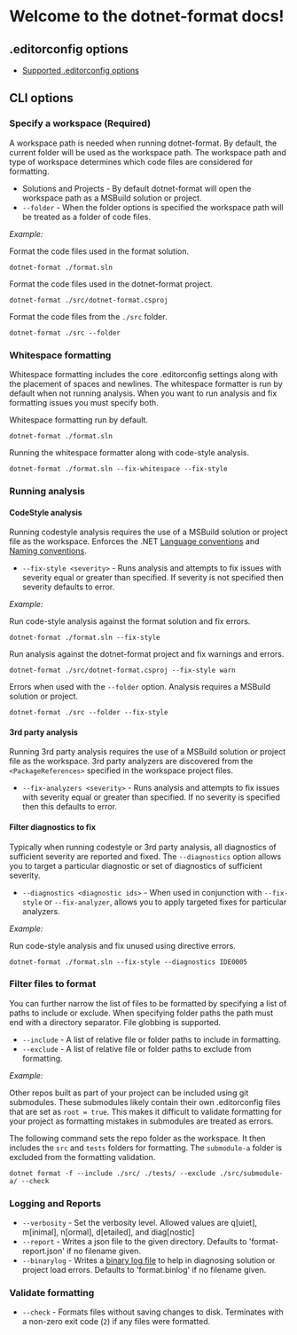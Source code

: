 # Welcome to the dotnet-format docs!

## .editorconfig options
- [Supported .editorconfig options](./Supported-.editorconfig-options.md)

## CLI options

### Specify a workspace (Required)

A workspace path is needed when running dotnet-format. By default, the current folder will be used as the workspace path. The workspace path and type of workspace determines which code files are considered for formatting.

- Solutions and Projects - By default dotnet-format will open the workspace path as a MSBuild solution or project.
- `--folder` - When the folder options is specified the workspace path will be treated as a folder of code files.

*Example:*

Format the code files used in the format solution.

```console
dotnet-format ./format.sln
```

Format the code files used in the dotnet-format project.

```console
dotnet-format ./src/dotnet-format.csproj
```

Format the code files from the  `./src` folder.

```console
dotnet-format ./src --folder
```

### Whitespace formatting

Whitespace formatting includes the core .editorconfig settings along with the placement of spaces and newlines. The whitespace formatter is run by default when not running analysis. When you want to run analysis and fix formatting issues you must specify both.

Whitespace formatting run by default.

```console
dotnet-format ./format.sln
```

Running the whitespace formatter along with code-style analysis.

```console
dotnet-format ./format.sln --fix-whitespace --fix-style
```

### Running analysis

#### CodeStyle analysis

Running codestyle analysis requires the use of a MSBuild solution or project file as the workspace. Enforces the .NET [Language conventions](https://docs.microsoft.com/en-us/visualstudio/ide/editorconfig-language-conventions?view=vs-2019) and [Naming conventions](https://docs.microsoft.com/en-us/visualstudio/ide/editorconfig-naming-conventions?view=vs-2019).

- `--fix-style <severity>` - Runs analysis and attempts to fix issues with severity equal or greater than specified. If severity is not specified then severity defaults to error.

*Example:*

Run code-style analysis against the format solution and fix errors.

```console
dotnet-format ./format.sln --fix-style
```

Run analysis against the dotnet-format project and fix warnings and errors.

```console
dotnet-format ./src/dotnet-format.csproj --fix-style warn
```

Errors when used with the `--folder` option. Analysis requires a MSBuild solution or project.

```console
dotnet-format ./src --folder --fix-style
```

#### 3rd party analysis

Running 3rd party analysis requires the use of a MSBuild solution or project file as the workspace. 3rd party analyzers are discovered from the `<PackageReferences>` specified in the workspace project files.

- `--fix-analyzers <severity>` - Runs analysis and attempts to fix issues with severity equal or greater than specified. If no severity is specified then this defaults to error.

#### Filter diagnostics to fix

Typically when running codestyle or 3rd party analysis, all diagnostics of sufficient severity are reported and fixed. The `--diagnostics` option allows you to target a particular diagnostic or set of diagnostics of sufficient severity.

- `--diagnostics <diagnostic ids>` - When used in conjunction with `--fix-style` or `--fix-analyzer`, allows you to apply targeted fixes for particular analyzers.

*Example:*

Run code-style analysis and fix unused using directive errors.

```console
dotnet-format ./format.sln --fix-style --diagnostics IDE0005
```

### Filter files to format

You can further narrow the list of files to be formatted by specifying a list of paths to include or exclude. When specifying folder paths the path must end with a directory separator. File globbing is supported.

- `--include` - A list of relative file or folder paths to include in formatting.
- `--exclude` - A list of relative file or folder paths to exclude from formatting.

*Example:*

Other repos built as part of your project can be included using git submodules. These submodules likely contain their own .editorconfig files that are set as `root = true`. This makes it difficult to validate formatting for your project as formatting mistakes in submodules are treated as errors.

The following command sets the repo folder as the workspace. It then includes the `src` and `tests` folders for formatting. The `submodule-a` folder is excluded from the formatting validation.

```console
dotnet format -f --include ./src/ ./tests/ --exclude ./src/submodule-a/ --check
```

### Logging and Reports

- `--verbosity` - Set the verbosity level. Allowed values are q[uiet], m[inimal], n[ormal], d[etailed], and diag[nostic]
- `--report` - Writes a json file to the given directory. Defaults to 'format-report.json' if no filename given.
- `--binarylog` - Writes a [binary log file](https://msbuildlog.com/) to help in diagnosing solution or project load errors. Defaults to 'format.binlog' if no filename given.

### Validate formatting

- `--check` - Formats files without saving changes to disk. Terminates with a non-zero exit code (`2`) if any files were formatted.
